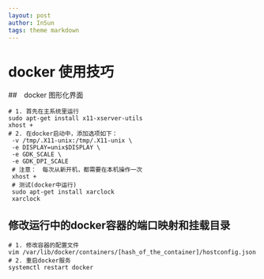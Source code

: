 ```yaml
---
layout: post
author: InSun
tags: theme markdown
---
```

# docker 使用技巧

##　docker 图形化界面

```shell
# 1. 首先在主系统里运行
sudo apt-get install x11-xserver-utils
xhost +
# 2. 在docker启动中，添加选项如下：
 -v /tmp/.X11-unix:/tmp/.X11-unix \
 -e DISPLAY=unix$DISPLAY \
 -e GDK_SCALE \
 -e GDK_DPI_SCALE 
 # 注意：　每次从新开机，都需要在本机操作一次
 xhost +
 # 测试(docker中运行)
 sudo apt-get install xarclock
 xarclock
```

## 修改运行中的docker容器的端口映射和挂载目录

```shell
# 1. 修改容器的配置文件
vim /var/lib/docker/containers/[hash_of_the_container]/hostconfig.json
# 2. 重启docker服务
systemctl restart docker
```




